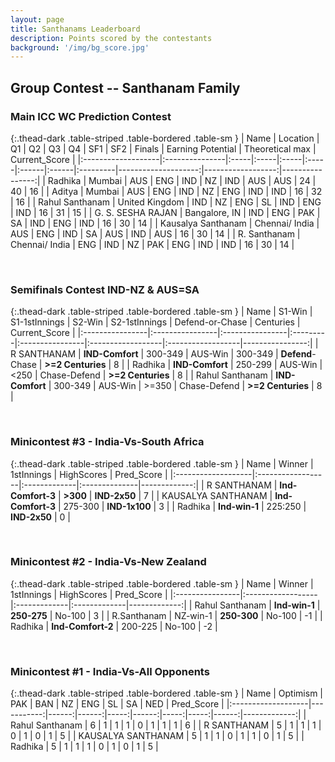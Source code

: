 ```yaml
---
layout: page
title: Santhanams Leaderboard
description: Points scored by the contestants
background: '/img/bg_score.jpg'
---
```


## Group Contest -- Santhanam Family

### Main ICC WC Prediction Contest

{:.thead-dark .table-striped .table-bordered .table-sm }
| Name               | Location       | Q1   | Q2   | Q3   | Q4   | SF1   | SF2   | Finals   |   Earning Potential |   Theoretical max |   Current_Score |
|:-------------------|:---------------|:-----|:-----|:-----|:-----|:------|:------|:---------|--------------------:|------------------:|----------------:|
| Radhika            | Mumbai         | AUS  | ENG  | IND  | NZ   | IND   | AUS   | AUS      |                  24 |                40 |              16 |
| Aditya             | Mumbai         | AUS  | ENG  | IND  | NZ   | ENG   | IND   | IND      |                  16 |                32 |              16 |
| Rahul Santhanam    | United Kingdom | IND  | NZ   | ENG  | SL   | IND   | ENG   | IND      |                  16 |                31 |              15 |
| G. S. SESHA RAJAN  | Bangalore, IN  | IND  | ENG  | PAK  | SA   | IND   | ENG   | IND      |                  16 |                30 |              14 |
| Kausalya Santhanam | Chennai/ India | AUS  | ENG  | IND  | SA   | AUS   | IND   | AUS      |                  16 |                30 |              14 |
| R. Santhanam       | Chennai/ India | ENG  | IND  | NZ   | PAK  | ENG   | IND   | IND      |                  16 |                30 |              14 |

 <br>

### Semifinals Contest IND-NZ & AUS=SA


{:.thead-dark .table-striped .table-bordered .table-sm }
| Name            | S1-Win          | S1-1stInnings   | S2-Win   | S2-1stInnings   | Defend-or-Chase   | Centuries         |   Current_Score |
|:----------------|:----------------|:----------------|:---------|:----------------|:------------------|:------------------|----------------:|
| R SANTHANAM     | **IND-Comfort** | 300-349         | AUS-Win  | 300-349         | **Defend**-Chase  | **>=2 Centuries** |               8 |
| Radhika         | **IND-Comfort** | 250-299         | AUS-Win  | <250            | Chase-Defend      | **>=2 Centuries** |               8 |
| Rahul Santhanam | **IND-Comfort** | 300-349         | AUS-Win  | >=350           | Chase-Defend      | **>=2 Centuries** |               8 |

<br>

### Minicontest #3 - India-Vs-South Africa


{:.thead-dark .table-striped .table-bordered .table-sm }
| Name               | Winner            | 1stInnings   | HighScores    |   Pred_Score |
|:-------------------|:------------------|:-------------|:--------------|-------------:|
| R SANTHANAM        | **Ind-Comfort-3** | **>300**     | **IND-2x50**  |            7 |
| KAUSALYA SANTHANAM | **Ind-Comfort-3** | 275-300      | **IND-1x100** |            3 |
| Radhika            | **Ind-win-1**     | 225:250      | **IND-2x50**  |            0 |

<br>

### Minicontest #2 - India-Vs-New Zealand


{:.thead-dark .table-striped .table-bordered .table-sm }
| Name            | Winner            | 1stInnings   | HighScores   |   Pred_Score |
|:----------------|:------------------|:-------------|:-------------|-------------:|
| Rahul Santhanam | **Ind-win-1**     | **250-275**  | No-100       |            3 |
| R.Santhanam     | NZ-win-1          | **250-300**  | No-100       |           -1 |
| Radhika         | **Ind-Comfort-2** | 200-225      | No-100       |           -2 |

<br>

### Minicontest #1 - India-Vs-All Opponents


{:.thead-dark .table-striped .table-bordered .table-sm }
| Name               |   Optimism |   PAK |   BAN |   NZ |   ENG |   SL |   SA |   NED |   Pred_Score |
|:-------------------|-----------:|------:|------:|-----:|------:|-----:|-----:|------:|-------------:|
| Rahul Santhanam    |          6 |     1 |     1 |    1 |     0 |    1 |    1 |     1 |            6 |
| R SANTHANAM        |          5 |     1 |     1 |    1 |     0 |    1 |    0 |     1 |            5 |
| KAUSALYA SANTHANAM |          5 |     1 |     1 |    0 |     1 |    1 |    0 |     1 |            5 |
| Radhika            |          5 |     1 |     1 |    1 |     0 |    1 |    0 |     1 |            5 |

<br>
